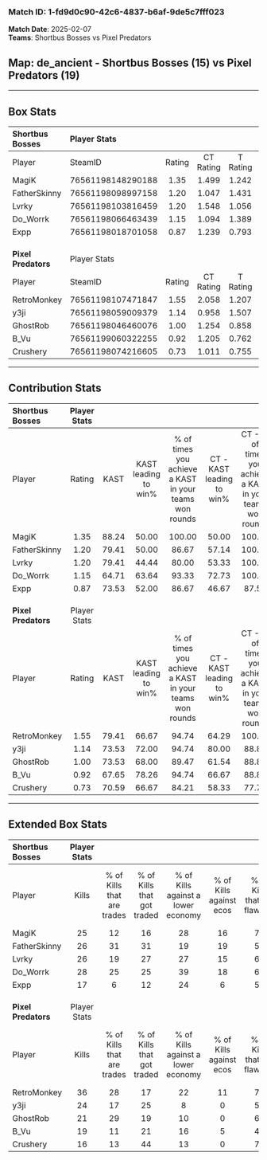 ### Match ID: 1-fd9d0c90-42c6-4837-b6af-9de5c7fff023  
**Match Date**: 2025-02-07  
**Teams**: Shortbus Bosses vs Pixel Predators  

## **Map**: de_ancient - Shortbus Bosses (15) vs Pixel Predators (19)  
---  

## Box Stats  

| **Shortbus Bosses** | Player Stats      |        |           |          |       |       |       |         |        |      |     |
| :- | :- | :-: | :-: | :-: | :-: | :-: | :-: | :-: | :-: | :-: | :-: |
| Player              | SteamID           | Rating | CT Rating | T Rating | KAST  |  ADR  | Kills | Assists | Deaths | K/D  | HS% |
| MagiK               | 76561198148290188 |  1.35  |   1.499   |  1.242   | 88.24 | 80.4  |  25   |   10    |   18   | 1.39 | 24  |
| FatherSkinny        | 76561198098997158 |  1.20  |   1.047   |  1.431   | 79.41 | 89.7  |  26   |   11    |   27   | 0.96 | 53  |
| Lvrky               | 76561198103816459 |  1.20  |   1.548   |  1.056   | 79.41 | 84.1  |  26   |    8    |   25   | 1.04 | 57  |
| Do_Worrk            | 76561198066463439 |  1.15  |   1.094   |  1.389   | 64.71 | 80.6  |  28   |    9    |   24   | 1.17 | 35  |
| Expp                | 76561198018701058 |  0.87  |   1.239   |  0.793   | 73.53 | 56.0  |  17   |    8    |   23   | 0.74 | 52  |
|                     |                   |        |           |          |       |       |       |         |        |      |     |
|                     |                   |        |           |          |       |       |       |         |        |      |     |
|                     |                   |        |           |          |       |       |       |         |        |      |     |
| **Pixel Predators** | Player Stats      |        |           |          |       |       |       |         |        |      |     |
| Player              | SteamID           | Rating | CT Rating | T Rating | KAST  |  ADR  | Kills | Assists | Deaths | K/D  | HS% |
| RetroMonkey         | 76561198107471847 |  1.55  |   2.058   |  1.207   | 79.41 | 113.7 |  36   |   11    |   26   | 1.38 | 44  |
| y3ji                | 76561198059009379 |  1.14  |   0.958   |  1.507   | 73.53 | 85.8  |  24   |   11    |   24   | 1.00 | 45  |
| GhostRob            | 76561198046460076 |  1.00  |   1.254   |  0.858   | 73.53 | 59.7  |  21   |   12    |   23   | 0.91 | 42  |
| B_Vu                | 76561199060322255 |  0.92  |   1.205   |  0.762   | 67.65 | 67.3  |  19   |   10    |   23   | 0.83 | 73  |
| Crushery            | 76561198074216605 |  0.73  |   1.011   |  0.755   | 70.59 | 47.9  |  16   |    7    |   27   | 0.59 | 43  |
---  

## Contribution Stats  

| **Shortbus Bosses** | Player Stats |       |                      |                                                        |                           |                                                             |                          |                                                            |
| :- | :-: | :-: | :-: | :-: | :-: | :-: | :-: | :-: |
| Player              |    Rating    | KAST  | KAST leading to win% | % of times you achieve a KAST in your teams won rounds | CT - KAST leading to win% | CT - % of times you achieve a KAST in your teams won rounds | T - KAST leading to win% | T - % of times you achieve a KAST in your teams won rounds |
| MagiK               |     1.35     | 88.24 |        50.00         |                         100.00                         |           50.00           |                           100.00                            |          50.00           |                           100.00                           |
| FatherSkinny        |     1.20     | 79.41 |        50.00         |                         86.67                          |           57.14           |                           100.00                            |          41.67           |                           71.43                            |
| Lvrky               |     1.20     | 79.41 |        44.44         |                         80.00                          |           53.33           |                           100.00                            |          33.33           |                           57.14                            |
| Do_Worrk            |     1.15     | 64.71 |        63.64         |                         93.33                          |           72.73           |                           100.00                            |          54.55           |                           85.71                            |
| Expp                |     0.87     | 73.53 |        52.00         |                         86.67                          |           46.67           |                            87.50                            |          60.00           |                           85.71                            |
|                     |              |       |                      |                                                        |                           |                                                             |                          |                                                            |
|                     |              |       |                      |                                                        |                           |                                                             |                          |                                                            |
|                     |              |       |                      |                                                        |                           |                                                             |                          |                                                            |
| **Pixel Predators** | Player Stats |       |                      |                                                        |                           |                                                             |                          |                                                            |
| Player              |    Rating    | KAST  | KAST leading to win% | % of times you achieve a KAST in your teams won rounds | CT - KAST leading to win% | CT - % of times you achieve a KAST in your teams won rounds | T - KAST leading to win% | T - % of times you achieve a KAST in your teams won rounds |
| RetroMonkey         |     1.55     | 79.41 |        66.67         |                         94.74                          |           64.29           |                           100.00                            |          69.23           |                           90.00                            |
| y3ji                |     1.14     | 73.53 |        72.00         |                         94.74                          |           80.00           |                            88.89                            |          66.67           |                           100.00                           |
| GhostRob            |     1.00     | 73.53 |        68.00         |                         89.47                          |           61.54           |                            88.89                            |          75.00           |                           90.00                            |
| B_Vu                |     0.92     | 67.65 |        78.26         |                         94.74                          |           66.67           |                            88.89                            |          90.91           |                           100.00                           |
| Crushery            |     0.73     | 70.59 |        66.67         |                         84.21                          |           58.33           |                            77.78                            |          75.00           |                           90.00                            |
---  

## Extended Box Stats  

| **Shortbus Bosses** | Player Stats |                            |                            |                                    |                         |                              |                                 |        |                             |                                     |                          |                               |                            |
| :- | :-: | :-: | :-: | :-: | :-: | :-: | :-: | :-: | :-: | :-: | :-: | :-: | :-: |
| Player              |    Kills     | % of Kills that are trades | % of Kills that got traded | % of Kills against a lower economy | % of Kills against ecos | % of Kills that are flawless | % of Kills that are close duels | Deaths | % of Deaths that get traded | % of Deaths against a lower economy | % of Deaths against ecos | % of Deaths that are flawless | % of Deaths that are close |
| MagiK               |      25      |             12             |             16             |                 28                 |           16            |              76              |                4                |   18   |             22              |                  6                  |            0             |              89               |             11             |
| FatherSkinny        |      26      |             31             |             31             |                 19                 |           19            |              54              |                0                |   27   |             11              |                  7                  |            4             |              56               |             11             |
| Lvrky               |      26      |             19             |             27             |                 27                 |           15            |              62              |                8                |   25   |             16              |                  4                  |            0             |              56               |             8              |
| Do_Worrk            |      28      |             25             |             25             |                 39                 |           18            |              64              |                4                |   24   |             25              |                  4                  |            4             |              63               |             4              |
| Expp                |      17      |             6              |             12             |                 24                 |            6            |              59              |               12                |   23   |             43              |                 17                  |            4             |              78               |             4              |
|                     |              |                            |                            |                                    |                         |                              |                                 |        |                             |                                     |                          |                               |                            |
|                     |              |                            |                            |                                    |                         |                              |                                 |        |                             |                                     |                          |                               |                            |
|                     |              |                            |                            |                                    |                         |                              |                                 |        |                             |                                     |                          |                               |                            |
| **Pixel Predators** | Player Stats |                            |                            |                                    |                         |                              |                                 |        |                             |                                     |                          |                               |                            |
| Player              |    Kills     | % of Kills that are trades | % of Kills that got traded | % of Kills against a lower economy | % of Kills against ecos | % of Kills that are flawless | % of Kills that are close duels | Deaths | % of Deaths that get traded | % of Deaths against a lower economy | % of Deaths against ecos | % of Deaths that are flawless | % of Deaths that are close |
| RetroMonkey         |      36      |             28             |             17             |                 22                 |           11            |              72              |                8                |   26   |             15              |                 12                  |            0             |              62               |             8              |
| y3ji                |      24      |             17             |             25             |                 8                  |            0            |              54              |                4                |   24   |             33              |                  8                  |            0             |              58               |             8              |
| GhostRob            |      21      |             29             |             19             |                 10                 |            0            |              67              |                5                |   23   |             13              |                  9                  |            0             |              52               |             0              |
| B_Vu                |      19      |             11             |             21             |                 16                 |            5            |              47              |               16                |   23   |             17              |                  9                  |            4             |              65               |             4              |
| Crushery            |      16      |             13             |             44             |                 13                 |            0            |              75              |                6                |   27   |             33              |                  7                  |            0             |              78               |             4              |

